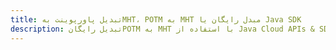 ---title: تبدیل پاورپوینت بهMHT، POTM به MHT مبدل رایگان یا Java SDKdescription: تبدیل رایگانPOTM به MHT با استفاده از Java Cloud APIs & SDK. همچنین اسناد Microsoft PowerPoint را در Cloud ایجاد، ویرایش و رندر کنید.---
